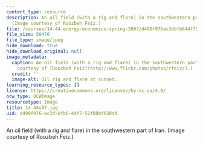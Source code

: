 ```yaml
---
content_type: resource
description: An oil field (with a rig and flare) in the southwestern part of Iran.
  (Image courtesy of Roozbeh Feiz.)
file: /courses/14-44-energy-economics-spring-2007/d499f976ac3dbfb644f752f80bf650dd_14-44s07.jpg
file_size: 50476
file_type: image/jpeg
hide_download: true
hide_download_original: null
image_metadata:
  caption: An oil field (with a rig and flare) in the southwestern part of Iran. (Image
    courtesy of [Roozbeh Feiz](http://www.flickr.com/photos/rfeiz/).)
  credit: ''
  image-alt: Oil rig and flare at sunset.
learning_resource_types: []
license: https://creativecommons.org/licenses/by-nc-sa/4.0/
ocw_type: OCWImage
resourcetype: Image
title: 14-44s07.jpg
uid: d499f976-ac3d-bfb6-44f7-52f80bf650dd
---
```

An oil field (with a rig and flare) in the southwestern part of Iran. (Image courtesy of Roozbeh Feiz.)